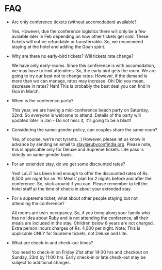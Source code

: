 FAQ
===

* Are only conference tickets (without accomodation) available?

    Yes. However, due the conference logistics there will only be a few avaiable later in Feb depending on how other tickets get sold. These tickets will not be refundable or transferrable. So, we recommend staying at the hotel and adding the Goan spirit. 

* Why are there no early-bird tickets? Will tickets rate change?

    We have only early-rooms. Since this conference is with accomodation, we may have to limit attendees. So, the early bird gets the room. We are going to try our best not to change rates. However, if the demand is more than we can manage, rates may increase. Oh! Did you mean, decrease in rates? Nah! This is probably the best deal you can find in Goa in March.

* When is the conference party?

    This year, we are having a mid-conference beach party on Saturday, 22nd. So *everyone* is welcome to attend. Details of the party will updated later in Jan - Do not miss it, it's going to be a blast!

* Considering the same-gender policy, can couples share the same room? 

    Yes, of course, we're not tyrants. :) However, please let us know in advance by sending an email to stay@rubyconfindia.org. Please note, this is applicable only for Deluxe and Supreme tickets. Lite pass is strictly on same-gender basis.

* For an extended stay, do we get some discounted rates?

    Yes! LaLiT has been kind enough to offer the discounted rates of Rs. 9,500 per night for an 'All Meals' plan for 2 nights before and after the conference. So, stick around if you can. Please remember to tell the hotel staff at the time of check-in about your extended stay.

* For a supereme ticket, what about other people staying but not attending the conference?

    All rooms are twin-occupancy. So, if you bring along your family who has no idea about Ruby and is not attending the conference, all their meals are included in the stay. Children below 8 years are not charged. Extra person incurs charges of Rs. 4,000 per night. Note: This is applicable ONLY for Supreme tickets, not Deluxe and Lite.

* What are check-in and check-out times?

    You need to check-in on Friday 21st after 14:00 hrs and checkout on Sunday, 23rd by 11:00 hrs. Early check-in or late check-out may be subject to additional charges. 
